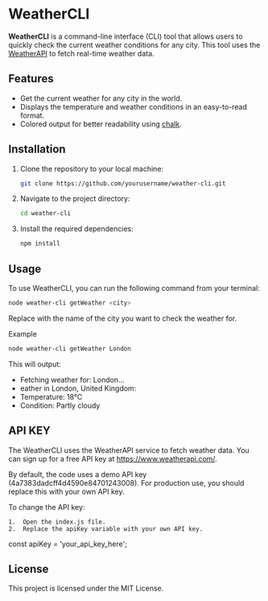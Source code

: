 # WeatherCLI

**WeatherCLI** is a command-line interface (CLI) tool that allows users to quickly check the current weather conditions for any city. This tool uses the [WeatherAPI](https://www.weatherapi.com/) to fetch real-time weather data.

## Features

- Get the current weather for any city in the world.
- Displays the temperature and weather conditions in an easy-to-read format.
- Colored output for better readability using [chalk](https://www.npmjs.com/package/chalk).

## Installation

1. Clone the repository to your local machine:

   ```bash
   git clone https://github.com/yourusername/weather-cli.git
   ```
2. Navigate to the project directory:

   ```bash
   cd weather-cli
   ```

3. Install the required dependencies:

   ```bash
   npm install
   ```
   
## Usage

To use WeatherCLI, you can run the following command from your terminal:

```bash
node weather-cli getWeather <city>
```

Replace <city> with the name of the city you want to check the weather for.

Example

```bash
node weather-cli getWeather London
```

This will output:

- Fetching weather for: London...
- eather in London, United Kingdom:
- Temperature: 18°C
- Condition: Partly cloudy

## API KEY

The WeatherCLI uses the WeatherAPI service to fetch weather data. You can sign up for a free API key at https://www.weatherapi.com/.

By default, the code uses a demo API key (4a7383dadcff4d4590e84701243008). For production use, you should replace this with your own API key.

To change the API key:

	1.	Open the index.js file.
	2.	Replace the apiKey variable with your own API key.

const apiKey = 'your_api_key_here';

## License

This project is licensed under the MIT License.
